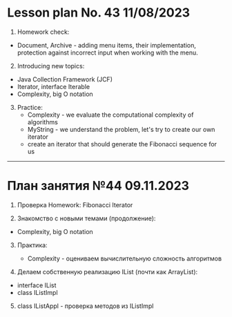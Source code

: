 # Lesson plan No. 43 11/08/2023

1. Homework check:
- Document, Archive - adding menu items, their implementation, protection against incorrect input
  when working with the menu.

2. Introducing new topics:
- Java Collection Framework (JCF)
- Iterator, interface Iterable<E>
- Complexity, big O notation

3. Practice:
   - Complexity - we evaluate the computational complexity of algorithms
   - MyString - we understand the problem, let's try to create our own iterator
   - create an iterator that should generate the Fibonacci sequence for us

___________________________________________

# План занятия №44 09.11.2023

1. Проверка Homework:
Fibonacci Iterator

2. Знакомство с новыми темами (продолжение):
- Complexity, big O notation

3. Практика:
   - Complexity - оцениваем вычислительную сложность алгоритмов

4. Делаем собственную реализацию IList (почти как ArrayList):
- interface IList
- class IListImpl

5. class IListAppl - проверка методов из IListImpl

